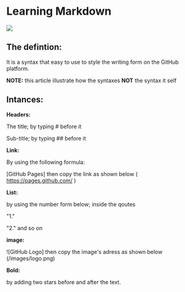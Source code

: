 # Learning Markdown

![](https://encrypted-tbn0.gstatic.com/images?q=tbn%3AANd9GcQfGH8aUNewpdJWmfiP-7xTDfq8VC3ntNWfTiIjdr580h3Z6PLM)

## The defintion:

It is a syntax that easy to use to style the writing form on the GitHub platform.

**NOTE:** this article illustrate how the syntaxes **NOT** the syntax it self


## Intances:


 **Headers:**
 
 The title; by typing # before it
 
 Sub-title; by typing ## before it

**Link:**

By using the following formula:

[GitHub Pages] then copy the link as shown below ( https://pages.github.com/ )

**List:**

by using the number form below; inside the qoutes

"1."

"2." and so on

**image:**

![GitHub Logo] then copy the image's adress as shown below (/images/logo.png)

**Bold:**

by adding two stars before and after the text.




